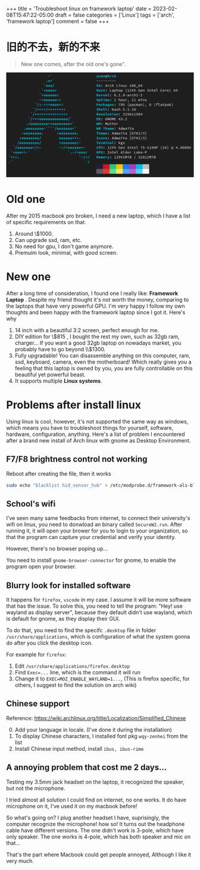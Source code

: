 +++
title = 'Troubleshoot linux on framework laptop'
date = 2023-02-08T15:47:22-05:00
draft = false
categories = ['Linux']
tags = ['arch', 'framework laptop']
comment = false
+++

# 旧的不去，新的不来

> New one comes, after the old one's gone". 

![neofetch](../../static/images/laptop/neofetch.png)

<!--more-->

# Old one

After my 2015 macbook pro broken, I need a new laptop, which I have a list of specific requirements on that.

1. Around \\$1000.
2. Can upgrade ssd, ram, etc.
3. No need for gpu, I don't game anymore.
4. Premuim look, minimal, with good screen.

# New one

After a long time of consideration, I found one I really like: **Framework Laptop** . Despite my friend thought it's not worth the money, comparing to the laptops that have very powerful GPU. I'm very happy I follow my own thoughts and been happy with the framework laptop since I got it. Here's why

1. 14 inch with a beautiful 3:2 screen, perfect enough for me.
2. DIY edition for \\$815 , I bought the rest my own, such as 32gb ram, charger... If you want a good 32gb laptop on nowadays market, you probably have to go beyond \\$1300.
3. Fully upgradable! You can disassemble anything on this computer, ram, ssd, keyboard, camera, even the motherboard! Which really gives you a feeling that this laptop is owned by you, you are fully controllable on this beautiful yet powerful beast.
4. It supports multiple **Linux systems**.

# Problems after install linux

Using linux is cool, however, it's not supported the same way as windows, which means you have to troubleshoot things for yourself, software, hardware, configuration, anything. Here's a list of problem I encountered after a brand new install of Arch linux with gnome as Desktop Environment.

## F7/F8 brightness control not working

Reboot after creating the file, then it works

```bash
sudo echo "blacklist hid_sensor_hub" > /etc/modprobe.d/framework-als-blacklist.conf
```

## School's wifi

I've seen many same feedbacks from internet, to connect their university's wifi on linux, you need to donwload an binary called `SecureW2.run`. After running it, it will open your brower for you to login to your organization, so that the program can capture your credential and verify your identity. 

However, there's no browser poping up...

You need to install `gnome-browser-connector` for gnome, to enable the program open your browser.

## Blurry look for installed software

It happens for `firefox`, `vscode` in my case. I assume it will be more software that has the issue. To solve this, you need to tell the program: "Hey! use wayland as display server", because they default didn't use wayland, which is default for gnome, as they display their GUI.

To do that, you need to find the specifc `.desktop` file in folder `/usr/share/applications`, which is configuration of what the system gonna do after you click the desktop icon.

For example for `firefox`: 
1. Edit `/usr/share/applications/firefox.desktop`
2. Find `Exec=...` line, which is the command it will run
3. Change it to `EXEC=MOZ_ENABLE_WAYLAND=1...`, (This is firefox specific, for others, I suggest to find the solution on arch wiki)

## Chinese support

Reference: https://wiki.archlinux.org/title/Localization/Simplified_Chinese

0. Add your language in locale. (I've done it during the installation) 
1. To display Chinese characters, I installed font pkg `wqy-zenhei` from the list
2. Install Chinese input method, install `ibus, ibus-rime`

## A annoying problem that cost me 2 days...

Testing my 3.5mm jack headset on the laptop, it recognized the speaker, but not the microphone.

I tried almost all solution I could find on internet, no one works. It do have microphone on it, I've used it on my macbook before!

So what's going on? I plug another headset I have, suprisingly, the computer recognize the microphone! how so! It turns out the headphone cable have different versions. The one didn't work is 3-pole, which have only speaker. The one works is 4-pole, which has both speaker and mic on that...

That's the part where Macbook could get people annoyed, Although I like it very much.




















  
